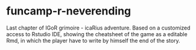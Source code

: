 # funcamp-r-neverending

Last chapter of IGoR grimoire - icaRius adventure. Based on a customized access to Rstudio IDE, showing the cheatsheet of the game as a editable Rmd, in which the player have to write by himself the end of the story.